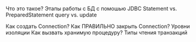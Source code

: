 Что это такое?
Этапы работы с БД с помошью JDBC
Statement vs. PreparedStatement
query vs. update

Как создать Connection?
Как ПРАВИЛЬНО закрыть Connection?
Уровни изоляции
Как вызвать хранимую процедуру?
Типы чтения транзакций
